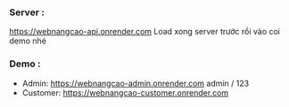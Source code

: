 ### Server :
https://webnangcao-api.onrender.com
Load xong server trước rồi vào coi demo nhé 
### Demo : 
   - Admin: https://webnangcao-admin.onrender.com
      admin / 123
   - Customer: https://webnangcao-customer.onrender.com

